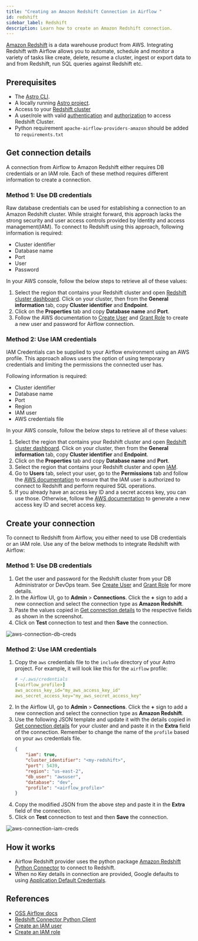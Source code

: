 ```yaml
---
title: "Creating an Amazon Redshift Connection in Airflow "
id: redshift
sidebar_label: Redshift
description: Learn how to create an Amazon Redshift connection.
---
```


[Amazon Redshift](https://aws.amazon.com/redshift/) is a data warehouse product from AWS. Integrating Redshift with Airflow allows you to automate, schedule and monitor a variety of tasks like create, delete, resume a cluster, ingest or export data to and from Redshift, run SQL queries against Redshift etc. 

## Prerequisites
- The [Astro CLI](https://docs.astronomer.io/astro/cli/overview).
- A locally running [Astro project](https://docs.astronomer.io/astro/cli/get-started-cli).
- Access to your [Redshift cluster](https://us-east-2.console.aws.amazon.com/redshiftv2/home?region=us-east-2#dashboard)
- A user/role with valid [authentication](https://docs.aws.amazon.com/redshift/latest/mgmt/generating-user-credentials.html) and [authorization](https://docs.aws.amazon.com/redshift/latest/mgmt/authorizing-redshift-service.html) to access Redshift Cluster.
- Python requirement `apache-airflow-providers-amazon` should be added to `requirements.txt`

## Get connection details

A connection from Airflow to Amazon Redshift either requires DB credentials or an IAM role. Each of these method requires different information to create a connection.

### Method 1: Use DB credentials

Raw database credentials can be used for establishing a connection to an Amazon Redshift cluster. While straight forward, this approach lacks the strong security and user access controls provided by Identity and access management(IAM). To connect to Redshift using this approach, following information is required:

- Cluster identifier
- Database name
- Port
- User
- Password

In your AWS console, follow the below steps to retrieve all of these values:

1. Select the region that contains your Redshift cluster and open [Redshift cluster dashboard](https://us-east-2.console.aws.amazon.com/redshiftv2/home?region=us-east-2#dashboard). Click on your cluster, then from the **General information** tab, copy **Cluster identifier** and **Endpoint**.
2. Click on the **Properties** tab and copy **Database name** and **Port**.
3. Follow the AWS documentation to [Create User](https://docs.aws.amazon.com/redshift/latest/dg/r_CREATE_USER.html) and [Grant Role](https://docs.aws.amazon.com/redshift/latest/dg/r_GRANT.html) to create a new user and password for Airflow connection.

### Method 2: Use IAM credentials

IAM Credentials can be supplied to your Airflow environment using an AWS profile. This approach allows users the option of using temporary credentials and limiting the permissions the connected user has.

Following information is required:

- Cluster identifier
- Database name
- Port
- Region
- IAM user
- AWS credentials file

In your AWS console, follow the below steps to retrieve all of these values:

1. Select the region that contains your Redshift cluster and open [Redshift cluster dashboard](https://us-east-2.console.aws.amazon.com/redshiftv2/home?region=us-east-2#dashboard). Click on your cluster, then from the **General information** tab, copy **Cluster identifier** and **Endpoint**.
2. Click on the **Properties** tab and copy **Database name** and **Port**.
3. Select the region that contains your Redshift cluster and open [IAM](https://us-east-1.console.aws.amazon.com/iam/home?region=us-east-2).
4. Go to **Users** tab, select your user, go to the **Permissions** tab and follow the [AWS documentation](https://docs.aws.amazon.com/redshift/latest/mgmt/redshift-iam-access-control-identity-based.html) to ensure that the IAM user is authorized to connect to Redshift and perform required SQL operations.
5. If you already have an access key ID and a secret access key, you can use those. Otherwise, follow the [AWS documentation](https://docs.aws.amazon.com/powershell/latest/userguide/pstools-appendix-sign-up.html) to generate a new access key ID and secret access key.

## Create your connection

To connect to Redshift from Airflow, you either need to use DB credentials or an IAM role. Use any of the below methods to integrate Redshift with Airflow:

### Method 1: Use DB credentials

1. Get the user and password for the Redshift cluster from your DB Administrator or DevOps team. See [Create User](https://docs.aws.amazon.com/redshift/latest/dg/r_CREATE_USER.html) and [Grant Role](https://docs.aws.amazon.com/redshift/latest/dg/r_GRANT.html) for more details.
2. In the Airflow UI, go to **Admin** > **Connections**. Click the **+** sign to add a new connection and select the connection type as **Amazon Redshift**.
3. Paste the values copied in [Get connection details](#method-1-use-db-credentials) to the respective fields as shown in the screenshot. 
4. Click on **Test** connection to test and then **Save** the connection.

![aws-connection-db-creds](/img/guides/connection-aws-redshift.png)

### Method 2: Use IAM credentials

1. Copy the `aws` credentials file to the `include` directory of your Astro project. For example, it will look like this for the `airflow` profile:
    ```yaml
    # ~/.aws/credentials
    [<airflow_profile>]
    aws_access_key_id="my_aws_access_key_id"
    aws_secret_access_key="my_aws_secret_access_key"
    ```
2. In the Airflow UI, go to **Admin** > **Connections**. Click the **+** sign to add a new connection and select the connection type as **Amazon Redshift**.
4. Use the following JSON template and update it with the details copied in [Get connection details](#method-2-use-iam-credentials) for your cluster and and paste it in the **Extra** field of the connection. Remember to change the name of the `profile` based on your `aws` credentials file.
    ```json
    {
        "iam": true, 
        "cluster_identifier": "<my-redshift>", 
        "port": 5439, 
        "region": "us-east-2",
        "db_user": "awsuser", 
        "database": "dev", 
        "profile": "<airflow_profile>"
    }
    ```
4. Copy the modified JSON from the above step and paste it in the **Extra** field of the connection.
5. Click on **Test** connection to test and then **Save** the connection.

![aws-connection-iam-creds](/img/guides/connection-aws-redshift-extra.png)

## How it works

- Airflow Redshift provider uses the python package [Amazon Redshift Python Connector](https://docs.aws.amazon.com/redshift/latest/mgmt/python-configuration-options.html) to connect to Redshift. 
- When no Key details in connection are provided, Google defaults to using [Application Default Credentials](https://cloud.google.com/docs/authentication/application-default-credentials).

## References
- [OSS Airflow docs](https://airflow.apache.org/docs/apache-airflow-providers-amazon/stable/connections/redshift.html)
- [Redshift Connector Python Client](https://github.com/aws/amazon-redshift-python-driver/blob/master/tutorials/001%20-%20Connecting%20to%20Amazon%20Redshift.ipynb)
- [Create an IAM user](https://docs.aws.amazon.com/IAM/latest/UserGuide/id_users_create.html)
- [Create an IAM role](https://docs.aws.amazon.com/IAM/latest/UserGuide/id_roles_create.html)